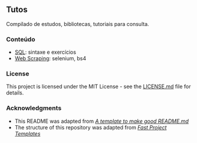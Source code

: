 ## Tutos 

Compilado de estudos, bibliotecas, tutoriais para consulta.

### Conteúdo

- [SQL](/sql): sintaxe e exercícios
- [Web Scraping](/web_scraping): selenium, bs4

### License

This project is licensed under the MIT License - see the [LICENSE.md](LICENSE.md) file for details.

### Acknowledgments

* This README was adapted from [*A template to make good README.md*](https://gist.github.com/PurpleBooth/109311bb0361f32d87a2)
* The structure of this repository was adapted from [*Fast Project Templates*](https://github.com/JoaoCarabetta/project-templates)